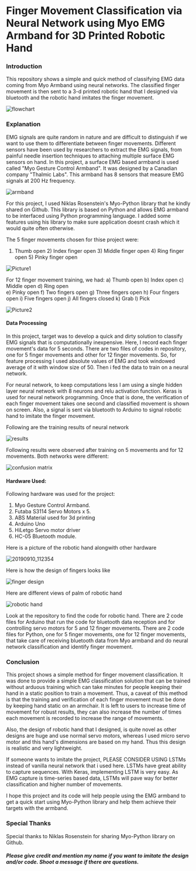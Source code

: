 # Finger Movement Classification via Neural Network using Myo EMG Armband for 3D Printed Robotic Hand

### Introduction
This repository shows a simple and quick method of classifying EMG data coming from Myo Armband using neural networks. The classified finger movement is then sent to a 3-d printed robotic hand that I designed via bluetooth and the robotic hand imitates the finger movement.

![flowchart](https://github.com/shayanalibhatti/Finger-Movement-Classification-via-Machine-Learning-using-EMG-Armband-for-3D-Printed-Robotic-Hand/blob/master/flowchart.png?raw=true)

### Explanation 
EMG signals are quite random in nature and are difficult to distinguish if we want to use them to differentiate between finger movements. Different sensors have been used by researchers to extract the EMG signals, from painful needle insertion techniques to attaching multiple surface EMG sensors on hand. In this project, a surface EMG based armband is used called "Myo Gesture Control Armband". It was designed by a Canadian company "Thalmic Labs". This armband has 8 sensors that measure EMG signals at 200 Hz frequency.

![armband](https://github.com/shayanalibhatti/Finger-Movement-Classification-via-Machine-Learning-using-EMG-Armband-for-3D-Printed-Robotic-Hand/blob/master/armband.png?raw=true)

For this project, I used Niklas Rosenstein's Myo-Python library that he kindly shared on Github. This library is based on Python and allows EMG armband to be interfaced using Python programming language. I added some features using his library to make sure application doesnt crash which it would quite often otherwise.
 
The 5 finger movements chosen for thise project were:
1) Thumb open   2) Index finger open  3) Middle finger open  4) Ring finger open  5) Pinky finger open
 
 ![Picture1](https://github.com/shayanalibhatti/Finger-Movement-Classification-via-Machine-Learning-using-EMG-Armband-for-3D-Printed-Robotic-Hand/blob/master/Picture1.png?raw=true)
 
For 12 finger movement training, we had:
a) Thumb open	b) Index open	c) Middle open	d) Ring open	
e) Pinky open	f) Two fingers open	g) Three fingers open	h) Four fingers open
i) Five fingers open	j) All fingers closed	k) Grab		l) Pick
 
 ![Picture2](https://github.com/shayanalibhatti/Finger-Movement-Classification-via-Machine-Learning-using-EMG-Armband-for-3D-Printed-Robotic-Hand/blob/master/Picture2.png?raw=true)
 
#### Data Processing
In this project, target was to develop a quick and dirty solution to classify EMG signals that is computationally inexpensive. Here, I record each finger movement's data for 5 seconds. There are two files of codes in repository, one for 5 finger movements and other for 12 finger movements. So, for feature processing I used absolute values of EMG and took windowed average of it with window size of 50. Then i fed the data to train on a neural network.

For neural network, to keep computations less I am using a single hidden layer neural network with 8 neurons and relu activation function. Keras is used for neural network programming. Once that is done, the verification of each finger movement takes one second and classified movement is shown on screen. Also, a signal is sent via bluetooth to Arduino to signal robotic hand to imitate the finger movement.

Following are the training results of neural network 

![results](https://github.com/shayanalibhatti/Finger-Movement-Classification-via-Machine-Learning-using-EMG-Armband-for-3D-Printed-Robotic-Hand/blob/master/results.png?raw=true)

Following results were observed after training on 5 movements and for 12 movements. Both networks were different:

![confusion matrix](https://github.com/shayanalibhatti/Finger-Movement-Classification-via-Machine-Learning-using-EMG-Armband-for-3D-Printed-Robotic-Hand/blob/master/confusion%20matrix.jpg?raw=true)

#### Hardware Used:
Following hardware was used for the project:
1) Myo Gesture Control Armband.
2) Futaba S3114 Servo Motors x 5.
3) ABS Material used for 3d printing
4) Arduino Uno
5) HiLetgo Servo motor driver
6) HC-05 Bluetooth module.

Here is a picture of the robotic hand alongwith other hardware

![20190910_112354](https://github.com/shayanalibhatti/Finger-Movement-Classification-via-Machine-Learning-using-EMG-Armband-for-3D-Printed-Robotic-Hand/blob/master/20190910_112354.jpg?raw=true)

Here is how the design of fingers looks like

![finger design](https://github.com/shayanalibhatti/Finger-Movement-Classification-via-Machine-Learning-using-EMG-Armband-for-3D-Printed-Robotic-Hand/blob/master/finger%20design.png?raw=true)

Here are different views of palm of robotic hand

![robotic hand](https://github.com/shayanalibhatti/Finger-Movement-Classification-via-Machine-Learning-using-EMG-Armband-for-3D-Printed-Robotic-Hand/blob/master/palm%20design.png?raw=true)

Look at the repository to find the code for robotic hand. There are 2 code files for Arduino that run the code for bluetooth data reception and for controlling servo motors for 5 and 12 finger movements. There are 2 code files for Python, one for 5 finger movements, one for 12 finger movements, that take care of receiving bluetooth data from Myo armband and do neural network classification and identify finger movement.

### Conclusion
This project shows a simple method for finger movement classification. It was done to provide a simple EMG classification solution that can be trained without arduous training which can take minutes for people keeping their hand in a static position to train a movement. Thus, a caveat of this method is that the training and verification of each finger movement must be done by keeping hand static on an armchair. It is left to users to increase time of movement for robust results, they can also increase the number of times each movement is recorded to increase the range of movements.

Also, the design of robotic hand that I designed, is quite novel as other designs are huge and use normal servo motors, whereas I used micro servo motor and this hand's dimensions are based on my hand. Thus this design is realistic and very lightweight.

If someone wants to imitate the project, PLEASE CONSIDER USING LSTMs instead of vanilla neural network that i used here. LSTMs have great ability to capture sequences. With Keras, implementing LSTM is very easy. As EMG capture is time-series based data, LSTMs will pave way for better classification and higher number of movements. 

I hope this project and its code will help people using the EMG armband to get a quick start using Myo-Python library and help them achieve their targets with the armband.

### Special Thanks 
Special thanks to Niklas Rosenstein for sharing Myo-Python library on Github.

##### Please give credit and mention my name if you want to imitate the design and/or code. Shoot a message if there are questions.


